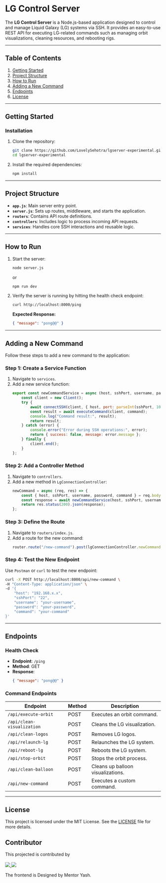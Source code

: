 

# LG Control Server

The **LG Control Server** is a Node.js-based application designed to control and manage Liquid Galaxy (LG) systems via SSH. It provides an easy-to-use REST API for executing LG-related commands such as managing orbit visualizations, cleaning resources, and rebooting rigs.

---

## Table of Contents

1. [Getting Started](#getting-started)
2. [Project Structure](#project-structure)
3. [How to Run](#how-to-run)
4. [Adding a New Command](#adding-a-new-command)
5. [Endpoints](#endpoints)
6. [License](#license)

---

## Getting Started

### Installation

1. Clone the repository:
   ```bash
   git clone https://github.com/LovelySehotra/lgserver-experimental.git
   cd lgserver-experimental
   ```

2. Install the required dependencies:
   ```bash
   npm install
   ```

---

## Project Structure

- **`app.js`**: Main server entry point.
- **`server.js`**: Sets up routes, middleware, and starts the application.
- **`routers`**: Contains API route definitions.
- **`controllers`**: Includes logic to process incoming API requests.
- **`services`**: Handles core SSH interactions and reusable logic.
---

## How to Run

1. Start the server:
   ```bash
   node server.js
   ```
   or
    ```bash
   npm run dev
   ```

2. Verify the server is running by hitting the health check endpoint:
   ```bash
   curl http://localhost:8000/ping
   ```

   **Expected Response:**
   ```json
   { "message": "pong@@" }
   ```

---

## Adding a New Command

Follow these steps to add a new command to the application:

### Step 1: Create a Service Function
1. Navigate to `services`.
2. Add a new service function:
   ```javascript
   export const newCommandService = async (host, sshPort, username, password, command) => {
       const client = new Client();
       try {
           await connectSSH(client, { host, port: parseInt(sshPort, 10), username, password });
           const result = await executeCommand(client, command);
           console.log("Command result:", result);
           return result;
       } catch (error) {
           console.error("Error during SSH operations:", error);
           return { success: false, message: error.message };
       } finally {
           client.end();
       }
   };
   ```

### Step 2: Add a Controller Method
1. Navigate to `controllers`.
2. Add a new method in `LgConnectionController`:
   ```javascript
   newCommand = async (req, res) => {
       const { host, sshPort, username, password, command } = req.body;
       const response = await newCommandService(host, sshPort, username, password, command);
       return res.status(200).json(response);
   };
   ```

### Step 3: Define the Route
1. Navigate to `routers/index.js`.
2. Add a route for the new command:
   ```javascript
   router.route("/new-command").post(lgConnectionController.newCommand);
   ```

### Step 4: Test the New Endpoint
Use `Postman` or `curl` to test the new endpoint:
```bash
curl -X POST http://localhost:8000/api/new-command \
-H "Content-Type: application/json" \
-d '{
    "host": "192.168.x.x",
    "sshPort": "22",
    "username": "your-username",
    "password": "your-password",
    "command": "your-command"
}'
```

---

## Endpoints

### Health Check
- **Endpoint**: `/ping`
- **Method**: GET
- **Response**:
  ```json
  { "message": "pong@@" }
  ```

### Command Endpoints

| Endpoint                      | Method | Description                      |
|-------------------------------|--------|----------------------------------|
| `/api/execute-orbit`          | POST   | Executes an orbit command.       |
| `/api/clean-visualization`    | POST   | Cleans the LG visualization.     |
| `/api/clean-logos`            | POST   | Removes LG logos.                |
| `/api/relaunch-lg`            | POST   | Relaunches the LG system.        |
| `/api/reboot-lg`              | POST   | Reboots the LG system.           |
| `/api/stop-orbit`             | POST   | Stops the orbit process.         |
| `/api/clean-balloon`          | POST   | Cleans up balloon visualizations.|
| `/api/new-command`            | POST   | Executes a custom command.       |

---


## License

This project is licensed under the MIT License. See the [LICENSE](LICENSE) file for more details.


## Contributor

This projected is contributed by <br></br>
<a href="https://github.com/LiquidGalaxyLAB/lg-server/graphs/contributors">
  <img src="https://contrib.rocks/image?repo=LiquidGalaxyLAB/lg-server" />
</a>
<a href="https://github.com/LovelySehotra12/Swiper-Carousel/graphs/contributors">
  <img src="https://contrib.rocks/image?repo=LovelySehotra12/Swiper-Carousel" />
</a>

The frontend is Designed by Mentor Yash.
